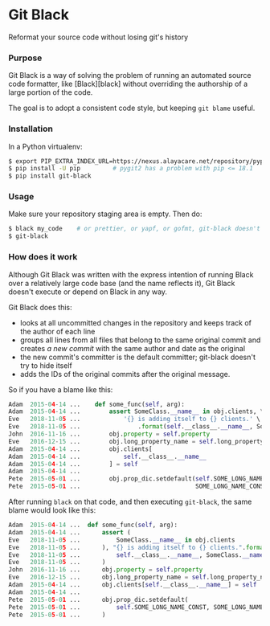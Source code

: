 # Git Black

Reformat your source code without losing git's history

### Purpose

Git Black is a way of solving the problem of running an automated source code formatter,
like [Black][black] without overriding the authorship of a large portion of the code.

The goal is to adopt a consistent code style, but keeping `git blame` useful.

### Installation

In a Python virtualenv:

```bash
$ export PIP_EXTRA_INDEX_URL=https://nexus.alayacare.net/repository/pypi/simple
$ pip install -U pip         # pygit2 has a problem with pip <= 18.1
$ pip install git-black
```

### Usage

Make sure your repository staging area is empty. Then do:

```bash
$ black my_code    # or prettier, or yapf, or gofmt, git-black doesn't care
$ git-black
```

### How does it work

Although Git Black was written with the express intention of running Black over a
relatively large code base (and the name reflects it), Git Black doesn't execute
or depend on Black in any way.

Git Black does this:

- looks at all uncommitted changes in the repository and keeps track of the
  author of each line
- groups all lines from all files that belong to the same original commit and
  creates _a new commit_ with the same author and date as the original
- the new commit's committer is the default committer; git-black doesn't try
  to hide itself
- adds the IDs of the original commits after the original message.


So if you have a blame like this:

```python
Adam  2015-04-14 ...    def some_func(self, arg):
Adam  2015-04-14 ...        assert SomeClass.__name__ in obj.clients, \
Eve   2018-11-05 ...            '{} is adding itself to {} clients.' \
Eve   2018-11-05 ...                .format(self.__class__.__name__, SomeClass.__name__)
John  2016-11-16 ...        obj.property = self.property
Eve   2016-12-15 ...        obj.long_property_name = self.long_property_name
Adam  2015-04-14 ...        obj.clients[
Adam  2015-04-14 ...            self.__class__.__name__
Adam  2015-04-14 ...        ] = self
Adam  2015-04-14 ...
Pete  2015-05-01 ...        obj.prop_dic.setdefault(self.SOME_LONG_NAME_CONST,
Pete  2015-05-01 ...                                SOME_LONG_NAME_CONST_DEFAULT)
```

After running `black` on that code, and then executing `git-black`, the same blame
would look like this:

```python
Adam  2015-04-14 ...  def some_func(self, arg):
Adam  2015-04-14 ...      assert (
Eve   2018-11-05 ...          SomeClass.__name__ in obj.clients
Eve   2018-11-05 ...      ), "{} is adding itself to {} clients.".format(
Eve   2018-11-05 ...          self.__class__.__name__, SomeClass.__name__
Eve   2018-11-05 ...      )
John  2016-11-16 ...      obj.property = self.property
Eve   2016-12-15 ...      obj.long_property_name = self.long_property_name
Adam  2015-04-14 ...      obj.clients[self.__class__.__name__] = self
Adam  2015-04-14 ...
Pete  2015-05-01 ...      obj.prop_dic.setdefault(
Pete  2015-05-01 ...          self.SOME_LONG_NAME_CONST, SOME_LONG_NAME_CONST_DEFAULT
Pete  2015-05-01 ...      )
```